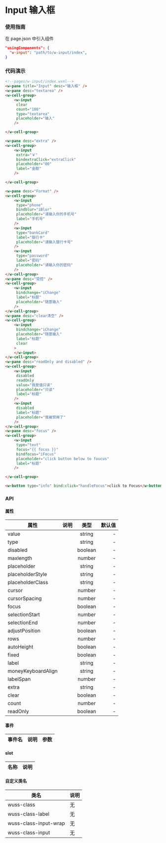 # Input 输入框

### 使用指南

在 page.json 中引入组件

```json
"usingComponents": {
  "w-input": "path/to/w-input/index",
}
```

### 代码演示

```html
<!--pages/w-input/index.wxml-->
<w-pane title="Input" desc="输入框" />
<w-pane desc="textarea" />
<w-cell-group>
	<w-input
	 clear
	 count="100"
	 type="textarea"
	 placeholder="输入"
	/>

</w-cell-group>

<w-pane desc="extra" />
<w-cell-group>
	<w-input
	 extra="￥"
	 bindextraClick="extraClick"
	 placeholder="00"
	 label="金额"
	/>

</w-cell-group>

<w-pane desc="Format" />
<w-cell-group>
	<w-input
	 type="phone"
	 bindblur="iBlur"
	 placeholder="请输入你的手机号"
	 label="手机号"
	/>
	<w-input
	 type="bankCard"
	 label="银行卡"
	 placeholder="请输入银行卡号"
	/>
	<w-input
	 type="password"
	 label="密码"
	 placeholder="请输入你的密码"
	/>
</w-cell-group>
<w-pane desc="受控" />
<w-cell-group>
	<w-input
	 bindchange="iChange"
	 label="标题"
	 placeholder="随意输入"
	/>
</w-cell-group>
<w-pane desc="clear清空" />
<w-cell-group>
	<w-input
	 bindchange="iChange"
	 placeholder="随意输入"
	 label="标题"
	 clear
	>
	</w-input>
</w-cell-group>
<w-pane desc="readOnly and disabled" />
<w-cell-group>
	<w-input
	 disabled
	 readOnly
	 value="我是值只读"
	 placeholder="只读"
	 label="标题"
	/>
	<w-input
	 disabled
	 label="标题"
	 placeholder="我被禁用了"
	/>
</w-cell-group>
<w-pane desc="focus" />
<w-cell-group>
	<w-input
	 type="text"
	 focus="{{ focus }}"
	 bindfocus="iFocus"
	 placeholder="click button below to foucus"
	 label="标题"
	/>

</w-cell-group>

<w-button type="info" bind:click="handleFocus">click to Focus</w-button>
```

### API

#### 属性

| 属性               | 说明 |  类型   | 默认值 |
| ------------------ | :--: | :-----: | -----: |
| value              |      | string  |      - |
| type               |      | string  |      - |
| disabled           |      | boolean |      - |
| maxlength          |      | number  |      - |
| placeholder        |      | string  |      - |
| placeholderStyle   |      | string  |      - |
| placeholderClass   |      | string  |      - |
| cursor             |      | number  |      - |
| cursorSpacing      |      | number  |      - |
| focus              |      | boolean |      - |
| selectionStart     |      | number  |      - |
| selectionEnd       |      | number  |      - |
| adjustPosition     |      | boolean |      - |
| rows               |      | number  |      - |
| autoHeight         |      | boolean |      - |
| fixed              |      | boolean |      - |
| label              |      | string  |      - |
| moneyKeyboardAlign |      | string  |      - |
| labelSpan          |      | number  |      - |
| extra              |      | string  |      - |
| clear              |      | boolean |      - |
| count              |      | number  |      - |
| readOnly           |      | boolean |      - |

#### 事件

| 事件名 | 说明 | 参数 |
| ------ | ---- | ---- |


#### slot

| 名称 | 说明 |
| ---- | ---- |


#### 自定义类名

| 类名                  | 说明 |
| --------------------- | ---- |
| wuss-class            | 无   |
| wuss-class-label      | 无   |
| wuss-class-input-wrap | 无   |
| wuss-class-input      | 无   |
